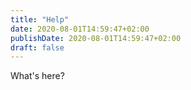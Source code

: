 ```yaml
---
title: "Help"
date: 2020-08-01T14:59:47+02:00
publishDate: 2020-08-01T14:59:47+02:00
draft: false
---
```


What's here?
